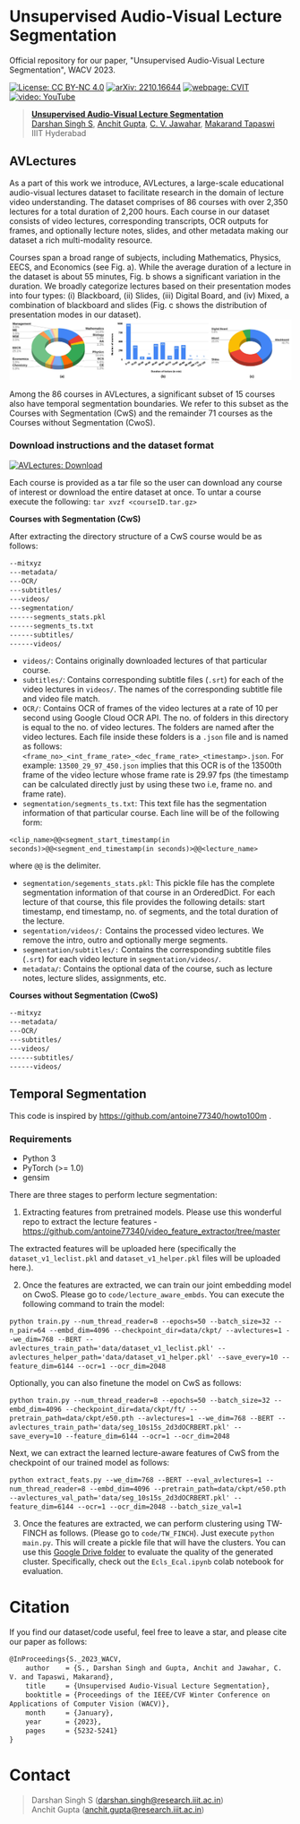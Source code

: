 # Unsupervised Audio-Visual Lecture Segmentation
Official repository for our paper, "Unsupervised Audio-Visual Lecture Segmentation", WACV 2023. 


[![License: CC BY-NC 4.0](https://img.shields.io/badge/License%3A-%20CC%20BY--NC%204.0-orange.svg)](https://creativecommons.org/licenses/by-nc/4.0/) [![arXiv: 2210.16644](https://img.shields.io/badge/arXiv-2210.16644-brightgreen.svg)](https://arxiv.org/abs/2210.16644) [![webpage: CVIT](https://img.shields.io/badge/webpage-CVIT-blue.svg)](https://cvit.iiit.ac.in/research/projects/cvit-projects/avlectures) [![video: YouTube](https://img.shields.io/badge/video-YouTube-red.svg)](https://youtu.be/tQEAz2D-7y0) 


> [**Unsupervised Audio-Visual Lecture Segmentation**](https://arxiv.org/abs/2210.16644)<br>
> [Darshan Singh S](https://www.linkedin.com/in/darshansinghs/), [Anchit Gupta](https://www.linkedin.com/in/anchit-gupta-b4072a169/), [C. V. Jawahar](https://faculty.iiit.ac.in/~jawahar/), [Makarand Tapaswi](https://makarandtapaswi.github.io/)<br>IIIT Hyderabad

## AVLectures
As a part of this work we introduce, AVLectures, a large-scale educational audio-visual lectures dataset to facilitate research in the domain of lecture video understanding. The dataset comprises of 86 courses with over 2,350 lectures for a total duration of 2,200 hours. Each course in our dataset consists of video lectures, corresponding transcripts, OCR outputs for frames, and optionally lecture notes, slides, and other metadata making our dataset a rich multi-modality resource.

Courses span a broad range of subjects, including Mathematics, Physics, EECS, and Economics (see Fig. a). While the average duration of a lecture in the dataset is about 55 minutes, Fig. b shows a significant variation in the duration. We broadly categorize lectures based on their presentation modes into four types: (i) Blackboard, (ii) Slides, (iii) Digital Board, and (iv) Mixed, a combination of blackboard and slides (Fig. c shows the distribution of
presentation modes in our dataset). 
![AVLectures Stats](https://github.com/Darshansingh11/AVLectures/blob/main/figures/AVLectures_stats.jpg?raw=true)

Among the 86 courses in AVLectures, a significant subset of 15 courses also have temporal segmentation boundaries. We refer to this subset as the Courses with Segmentation (CwS) and the remainder 71 courses as the Courses without Segmentation (CwoS).

### Download instructions and the dataset format

[![AVLectures: Download](https://img.shields.io/badge/AVLectures-Download-ff69b4.svg)](https://iiitaphyd-my.sharepoint.com/:f:/g/personal/darshan_singh_research_iiit_ac_in/EnQk4QRv6cREusJliZoZPtgB-LIEwPn18LmMgJ-upM8A4Q?e=gt0LAA) 

Each course is provided as a tar file so the user can download any course of interest or download the entire dataset at once. 
To untar a course execute the following: `tar xvzf <courseID.tar.gz>` 

**Courses with Segmentation (CwS)**

After extracting the directory structure of a CwS course would be as follows:

```
--mitxyz
---metadata/
---OCR/
---subtitles/
---videos/
---segmentation/
------segments_stats.pkl
------segments_ts.txt
------subtitles/
------videos/
```
* `videos/`: Contains originally downloaded lectures of that particular course.
* `subtitles/`: Contains corresponding subtitle files (`.srt`) for each of the video lectures in `videos/`. The names of the corresponding subtitle file and video file match.
* `OCR/`: Contains OCR of frames of the video lectures at a rate of 10 per second using Google Cloud OCR API. The no. of folders in this directory is equal to the no. of video lectures. The folders are named after the video lectures. Each file inside these folders is a `.json` file and is named as follows:
`<frame_no>_<int_frame_rate>_<dec_frame_rate>_<timestamp>.json`. For example: `13500_29_97_450.json` implies that this OCR is of the 13500th frame of the video lecture whose frame rate is 29.97 fps (the timestamp can be calculated directly just by using these two i.e, frame no. and frame rate). 
* `segmentation/segments_ts.txt`: This text file has the segmentation information of that particular course. Each line will be of the following form:

```
<clip_name>@@<segment_start_timestamp(in seconds)>@@<segment_end_timestamp(in seconds)>@@<lecture_name>
```
where `@@` is the delimiter.
* `segmentation/segements_stats.pkl`: This pickle file has the complete segmentation information of that course in an OrderedDict. For each lecture of that course, this file provides the following details: start timestamp, end timestamp, no. of segments, and the total duration of the lecture.
* `segentation/videos/:` Contains the processed video lectures. We remove the intro, outro and optionally merge segments.
* `segmentation/subtitles/:` Contains the corresponding subtitle files (`.srt`) for each video lecture in `segmentation/videos/`.
* `metadata/`: Contains the optional data of the course, such as lecture notes, lecture slides, assignments, etc.

**Courses without Segmentation (CwoS)**

```
--mitxyz
---metadata/
---OCR/
---subtitles/
---videos/
------subtitles/
------videos/
```

<!-- ## Temporal Segmentation

### Code
Code coming soon! -->

## Temporal Segmentation

This code is inspired by https://github.com/antoine77340/howto100m .

### Requirements
* Python 3
* PyTorch (>= 1.0)
* gensim

There are three stages to perform lecture segmentation:

1. Extracting features from pretrained models. 
Please use this wonderful repo to extract the lecture features - https://github.com/antoine77340/video_feature_extractor/tree/master

The extracted features will be uploaded here (specifically the `dataset_v1_leclist.pkl` and `dataset_v1_helper.pkl` files will be uploaded here.).

2. Once the features are extracted, we can train our joint embedding model on CwoS. Please go to `code/lecture_aware_embds`.
You can execute the following command to train the model:

```
python train.py --num_thread_reader=8 --epochs=50 --batch_size=32 --n_pair=64 --embd_dim=4096 --checkpoint_dir=data/ckpt/ --avlectures=1 --we_dim=768 --BERT --avlectures_train_path='data/dataset_v1_leclist.pkl' --avlectures_helper_path='data/dataset_v1_helper.pkl' --save_every=10 --feature_dim=6144 --ocr=1 --ocr_dim=2048
```

Optionally, you can also finetune the model on CwS as follows:

```
python train.py --num_thread_reader=8 --epochs=50 --batch_size=32 --embd_dim=4096 --checkpoint_dir=data/ckpt/ft/ --pretrain_path=data/ckpt/e50.pth --avlectures=1 --we_dim=768 --BERT --avlectures_train_path='data/seg_10s15s_2d3dOCRBERT.pkl' --save_every=10 --feature_dim=6144 --ocr=1 --ocr_dim=2048
```

Next, we can extract the learned lecture-aware features of CwS from the checkpoint of our trained model as follows:

```
python extract_feats.py --we_dim=768 --BERT --eval_avlectures=1 --num_thread_reader=8 --embd_dim=4096 --pretrain_path=data/ckpt/e50.pth --avlectures_val_path='data/seg_10s15s_2d3dOCRBERT.pkl' --feature_dim=6144 --ocr=1 --ocr_dim=2048 --batch_size_val=1
```

3. Once the features are extracted, we can perform clustering using TW-FINCH as follows. (Please go to `code/TW_FINCH`). Just execute `python main.py`. This will create a pickle file that will have the clusters. You can use this [Google Drive folder](https://drive.google.com/drive/folders/1x3juCII1wrlAycOZoY40ba9Dm92Nt33K?usp=sharing) to evaluate the quality of the generated cluster. Specifically, check out the `Ecls_Ecal.ipynb` colab notebook for evaluation.  

# Citation
If you find our dataset/code useful, feel free to leave a star, and please cite our paper as follows:
```
@InProceedings{S._2023_WACV,
    author    = {S., Darshan Singh and Gupta, Anchit and Jawahar, C. V. and Tapaswi, Makarand},
    title     = {Unsupervised Audio-Visual Lecture Segmentation},
    booktitle = {Proceedings of the IEEE/CVF Winter Conference on Applications of Computer Vision (WACV)},
    month     = {January},
    year      = {2023},
    pages     = {5232-5241}
}
```

# Contact 
> Darshan Singh S (darshan.singh@research.iiit.ac.in) <br>
> Anchit Gupta (anchit.gupta@research.iiit.ac.in)
